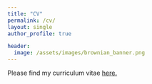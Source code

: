 ```yaml
---
title: "CV"
permalink: /cv/
layout: single
author_profile: true

header:
  image: /assets/images/brownian_banner.png
---
```


Please find my curriculum vitae <a href="/assets/New_CV.pdf" target="_blank">here.</a>

